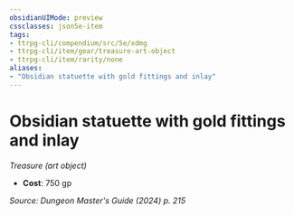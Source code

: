 ```yaml
---
obsidianUIMode: preview
cssclasses: json5e-item
tags:
- ttrpg-cli/compendium/src/5e/xdmg
- ttrpg-cli/item/gear/treasure-art-object
- ttrpg-cli/item/rarity/none
aliases: 
- "Obsidian statuette with gold fittings and inlay"
---
```

# Obsidian statuette with gold fittings and inlay
*Treasure (art object)*  


- **Cost**: 750 gp

*Source: Dungeon Master's Guide (2024) p. 215*
